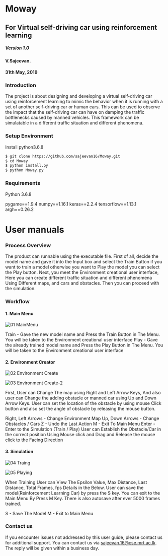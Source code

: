 # Moway

## For Virtual self-driving car using reinforcement learning

##### Version 1.0

#### V.Sajeevan.

#### 31th May, 2019


### Introduction

The project is about designing and developing a virtual self-driving car using
reinforcement learning to mimic the behavior when it is running with a set of another
self-driving car or human cars. This can be used to observe the impact that the
self-driving car can have on damping the traffic bottlenecks caused by manned vehicles.
This framework can be simulatable in a different traffic situation and different
phenomena.

### Setup Environment


Install python3.6.8

```sh
$ git clone https://github.com/sajeevan16/Moway.git
$ cd Moway
$ python install.py
$ python Moway.py
```

### Requirements

Python 3.6.8

pygame==1.9.4
numpy==1.16.1
keras==2.2.4
tensorflow==1.13.1
argh==0.26.2

# User manuals

### Process Overview

The product can runnable using the executable file. First of all, decide the model name
and gave it into the Input box and select the Train Button if you want to train a model
otherwise you want to Play the model you can select the Play button. Next, you meet the
Environment creational user interface, Here you can create different traffic situation and
different phenomena Using Different maps, and cars and obstacles. Then you can
proceed with the simulation.

### Workflow

#### 1. Main Menu

![01  MainMenu](https://user-images.githubusercontent.com/37554141/58656630-4d50e600-833a-11e9-9918-c3c17e4c6177.png)

Train - Gave the new model name and Press the Train Button in The Menu. You
will be taken to the Environment creational user interface
Play - Gave the already trained model name and Press the Play Button in The
Menu. You will be taken to the Environment creational user interface

#### 2. Environment Creator

![02  Environment Create](https://user-images.githubusercontent.com/37554141/58656664-593ca800-833a-11e9-900a-b7af21bbb2d2.png)


![03  Environment Create-2](https://user-images.githubusercontent.com/37554141/93644433-9d682600-fa1f-11ea-88cf-713554a52865.png)

First, User can Change The map using Right and Left Arrow Keys, And also user
can Change the adding obstacle or manned car using Up and Down Arrow Keys.
User can set the location of the obstacle by using mouse Click button and also set
the angle of obstacle by releasing the mouse button.

Right, Left Arrows     -     Change Environment Map
Up, Down Arrows     -     Change Obstacles / Cars
Z     -     Undo the Last Action
M     -     Exit To Main Menu
Enter     -     Enter to the Simulation (Train / Play)
User can Establish the Obstacle/Car in the correct position Using Mouse click
and Drag and Release the mouse click to the Facing Direction

#### 3. Simulation

![04  Traing](https://user-images.githubusercontent.com/37554141/58656683-5e99f280-833a-11e9-83c9-9ea54548acb8.png)


![05  Playing](https://user-images.githubusercontent.com/37554141/58656689-6194e300-833a-11e9-8ffa-163e52615e6a.png)


When Training User can View The Epsilon Value, Max Distance, Last Distance,
Total Frames, fps Details in the Below. User can save the model(Reinforcement
Learning Car) by press the S key. You can exit to the Main Menu By Press M Key.
There is also autosave after ever 5000 frames trained.

S     -     Save The Model
M     -     Exit to Main Menu

### Contact us

If you encounter issues not addressed by this user guide, please contact us for additional
support. You can contact us via ​sajeevan.16@cse.mrt.ac.lk​. The reply will be given within a
business day.

